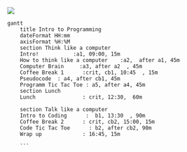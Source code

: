 [![](https://mermaid.ink/img/pako:eNp9Uk1rwzAM_SuaobcckvQD6uO6jQw2KKywSy6q47QmsR1ch22U_vfZSdwlpUwQcOT3pKcnnwnTBSeUHFBZmytwYYWtObwqazRYDVujDwalFOrQ3xdo-Ys2Ei1kGZWyz-K3OA3ZWUZn7332xJkVWsHuKFQFtag4IDAtm9Zy00O6Rg_wFxSTCOI1jeMIkuVQPtNfXoy9V6cnpZETUfpfz18E4iaAHg0KNTSYRwGaAkzAZcm5g3KsIBnkMCNsBGzvqiYxXSw946pre-Jtob2JDgm4CIU7-LVu8BB2gsEO3ae5hy-vOhYjdDDtrVXs2Ke6I0yDQq8sSencWQWrWI6ve-LNGrD-bwve4Y0u3KZDB-imnrsGfup1fM-ndCqH7VPvz3R9G2_QePiB4rHBsHTU4NNgA21zM2-ycvZ3VUlEJHePTRTu7Z49Jyf2yCXPCXXHAk2Vk1xdHK5t_IN9LoTVhtAS6xOPCLZWf_woRqg1LQ-gJ4F-TQPq8gthlOKd)](https://mermaid.live/edit#pako:eNp9Uk1rwzAM_SuaobcckvQD6uO6jQw2KKywSy6q47QmsR1ch22U_vfZSdwlpUwQcOT3pKcnnwnTBSeUHFBZmytwYYWtObwqazRYDVujDwalFOrQ3xdo-Ys2Ei1kGZWyz-K3OA3ZWUZn7332xJkVWsHuKFQFtag4IDAtm9Zy00O6Rg_wFxSTCOI1jeMIkuVQPtNfXoy9V6cnpZETUfpfz18E4iaAHg0KNTSYRwGaAkzAZcm5g3KsIBnkMCNsBGzvqiYxXSw946pre-Jtob2JDgm4CIU7-LVu8BB2gsEO3ae5hy-vOhYjdDDtrVXs2Ke6I0yDQq8sSencWQWrWI6ve-LNGrD-bwve4Y0u3KZDB-imnrsGfup1fM-ndCqH7VPvz3R9G2_QePiB4rHBsHTU4NNgA21zM2-ycvZ3VUlEJHePTRTu7Z49Jyf2yCXPCXXHAk2Vk1xdHK5t_IN9LoTVhtAS6xOPCLZWf_woRqg1LQ-gJ4F-TQPq8gthlOKd)

```mermaid
gantt
    title Intro to Programming
    dateFormat HH:mm
    axisFormat %H:%M
    section Think like a computer
    Intro!           :a1, 09:00, 15m
    How to think like a computer    :a2,  after a1, 45m
    Computer Brain     :a3, after a2  , 45m
    Coffee Break 1      :crit, cb1, 10:45  , 15m
    Pseudocode  : a4, after cb1, 45m
    Programm Tic Tac Toe : a5, after a4, 45m
    section Lunch
    Lunch               : crit, 12:30,  60m            
    
    section Talk like a computer
    Intro to Coding      :  b1, 13:30  , 90m
    Coffee Break 2      : crit, cb2, 15:00, 15m
    Code Tic Tac Toe      : b2, after cb2, 90m
    Wrap up             : 16:45, 15m 
    
    ```
